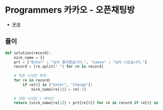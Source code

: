 # Programmers 카카오 - 오픈채팅방

- [문제](https://programmers.co.kr/learn/courses/30/lessons/42888)

## 풀이

```python
def solution(record):
    nick_name = {}
    prt = {"Enter" : "님이 들어왔습니다.", "Leave" : "님이 나갔습니다."}
    record = [re.split(" ") for re in record]
    
    # 최종 닉네임 확정
    for re in record:
        if re[0] in ["Enter", "Change"]:
            nick_name[re[1]] = re[-1]
    
    # 최종 닉네임 + 메세지
    return [nick_name[re[1]] + prt[re[0]] for re in record if re[0] in prt]
```